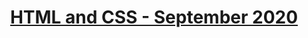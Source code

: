 # **<p align="center"><a href = "https://softuni.bg/trainings/3122/html-and-css-september-2020" target="_blank">HTML and CSS - September 2020</a></p>**
